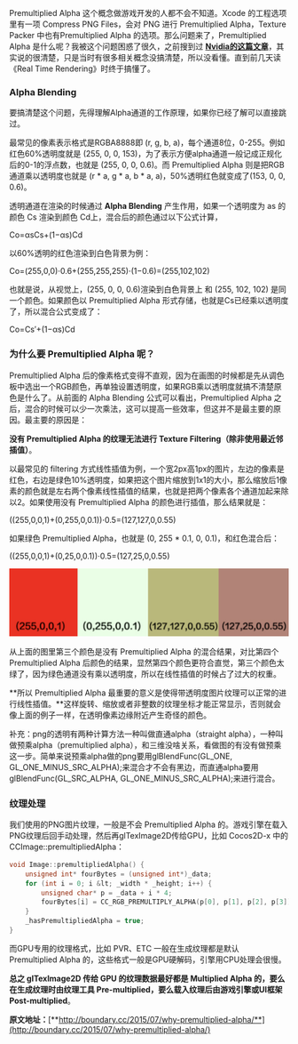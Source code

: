 Premultiplied Alpha 这个概念做游戏开发的人都不会不知道。Xcode 的工程选项里有一项 Compress PNG Files，会对 PNG 进行 Premultiplied Alpha，Texture Packer 中也有Premultiplied Alpha 的选项。那么问题来了，Premultiplied Alpha 是什么呢？我被这个问题困惑了很久，之前搜到过 [**Nvidia的这篇文章**](https://developer.nvidia.com/content/alpha-blending-pre-or-not-pre)，其实说的很清楚，只是当时有很多相关概念没搞清楚，所以没看懂。直到前几天读《Real Time Rendering》时终于搞懂了。



### Alpha Blending

要搞清楚这个问题，先得理解Alpha通道的工作原理，如果你已经了解可以直接跳过。

最常见的像素表示格式是RGBA8888即 (r, g, b, a)，每个通道8位，0-255。例如红色60%透明度就是 (255, 0, 0, 153)，为了表示方便alpha通道一般记成正规化后的0-1的浮点数，也就是 (255, 0, 0, 0.6)。而 Premultiplied Alpha 则是把RGB通道乘以透明度也就是 (r * a, g * a, b * a, a)，50%透明红色就变成了(153, 0, 0, 0.6)。

透明通道在渲染的时候通过 **Alpha Blending** 产生作用，如果一个透明度为 as 的颜色 Cs 渲染到颜色 Cd上，混合后的颜色通过以下公式计算，

Co=αsCs+(1−αs)Cd

以60%透明的红色渲染到白色背景为例：

Co=(255,0,0)⋅0.6+(255,255,255)⋅(1−0.6)=(255,102,102)

也就是说，从视觉上，(255, 0, 0, 0.6)渲染到白色背景上 和 (255, 102, 102) 是同一个颜色。如果颜色以 Premultiplied Alpha 形式存储，也就是Cs已经乘以透明度了，所以混合公式变成了：

Co=Cs′+(1−αs)Cd



### 为什么要 Premultiplied Alpha 呢？

Premultiplied Alpha 后的像素格式变得不直观，因为在画图的时候都是先从调色板中选出一个RGB颜色，再单独设置透明度，如果RGB乘以透明度就搞不清楚原色是什么了。从前面的 Alpha Blending 公式可以看出，Premultiplied Alpha 之后，混合的时候可以少一次乘法，这可以提高一些效率，但这并不是最主要的原因。最主要的原因是：

**没有 Premultiplied Alpha 的纹理无法进行 Texture Filtering（除非使用最近邻插值）**。

以最常见的 filtering 方式线性插值为例，一个宽2px高1px的图片，左边的像素是红色，右边是绿色10%透明度，如果把这个图片缩放到1x1的大小，那么缩放后1像素的颜色就是左右两个像素线性插值的结果，也就是把两个像素各个通道加起来除以2。如果使用没有 Premultiplied Alpha 的颜色进行插值，那么结果就是：

((255,0,0,1)+(0,255,0,0.1))⋅0.5=(127,127,0,0.55)

如果绿色 Premultiplied Alpha，也就是 (0, 255 * 0.1, 0, 0.1)，和红色混合后：

((255,0,0,1)+(0,25,0,0.1))⋅0.5=(127,25,0,0.55)

![image-20210817180942576](.asserts/image-20210817180942576.png)

从上面的图里第三个颜色是没有 Premultiplied Alpha 的混合结果，对比第四个 Premultiplied Alpha 后颜色的结果，显然第四个颜色更符合直觉，第三个颜色太绿了，因为绿色通道没有乘以透明度，所以在线性插值的时候占了过大的权重。

**所以 Premultiplied Alpha 最重要的意义是使得带透明度图片纹理可以正常的进行线性插值。**这样旋转、缩放或者非整数的纹理坐标才能正常显示，否则就会像上面的例子一样，在透明像素边缘附近产生奇怪的颜色。



补充：png的透明有两种计算方法一种叫做直通alpha（straight alpha），一种叫做预乘alpha（premultiplied alpha），和三维没啥关系，看做图的有没有做预乘这一步。简单来说预乘alpha做的png要用glBlendFunc(GL_ONE, GL_ONE_MINUS_SRC_ALPHA);来混合才不会有黑边，而直通alpha要用glBlendFunc(GL_SRC_ALPHA, GL_ONE_MINUS_SRC_ALPHA);来进行混合。



### 纹理处理

我们使用的PNG图片纹理，一般是不会 Premultiplied Alpha 的。游戏引擎在载入PNG纹理后回手动处理，然后再glTexImage2D传给GPU，比如 Cocos2D-x 中的 CCImage::premultipliedAlpha：

```C++
void Image::premultipliedAlpha() {
    unsigned int* fourBytes = (unsigned int*)_data;
    for (int i = 0; i &lt; _width * _height; i++) {
        unsigned char* p = _data + i * 4;
        fourBytes[i] = CC_RGB_PREMULTIPLY_ALPHA(p[0], p[1], p[2], p[3]);
    }  
    _hasPremultipliedAlpha = true;
}
```



而GPU专用的纹理格式，比如 PVR、ETC 一般在生成纹理都是默认 Premultiplied Alpha 的，这些格式一般是GPU硬解码，引擎用CPU处理会很慢。

**总之 glTexImage2D 传给 GPU 的纹理数据最好都是 Multiplied Alpha 的，要么在生成纹理时由纹理工具 Pre-multiplied，要么载入纹理后由游戏引擎或UI框架 Post-multiplied**。

**原文地址：**[**http://boundary.cc/2015/07/why-premultiplied-alpha/**](http://boundary.cc/2015/07/why-premultiplied-alpha/)